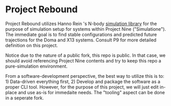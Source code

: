 # Project Rebound

Project Rebound utilizes Hanno Rein 's N-body [simulation library](https://github.com/hannorein/rebound) for the purpose of simulation setup for systems within Project Nine ("Simulatione"). 
The immediate goal is to find stable configurations and predicted future trajections for the Doma and X13 systems. Consult P9 for more detailed definition on this project.

Notice due to the nature of a public fork, this repo is public. In that case, we should avoid referencing Project Nine contents and try to keep this repo a pure-simulation environment.

From a software-development perspective, the best way to utilize this is to: 1) Data-driven everything first, 2) Develop and package the software as a proper CLI tool. However, for the purpose of this project, we will just edit in-place and use as-is for immedaite needs. The "tooling" aspect can be done in a seperate fork.